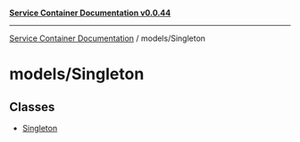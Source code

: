 [**Service Container Documentation v0.0.44**](../../README.md)

***

[Service Container Documentation](../../modules.md) / models/Singleton

# models/Singleton

## Classes

- [Singleton](classes/Singleton.md)
